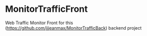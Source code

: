 # MonitorTrafficFront

Web Traffic Monitor Front for this (https://github.com/jjjeanmax/MonitorTrafficBack) backend project

